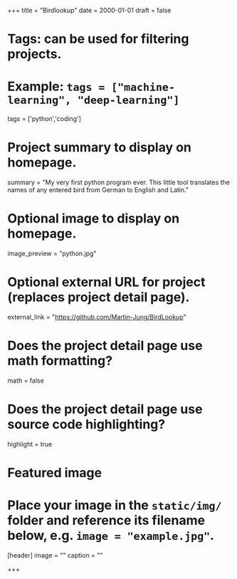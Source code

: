 +++
title = "Birdlookup"
date = 2000-01-01
draft = false

# Tags: can be used for filtering projects.
# Example: `tags = ["machine-learning", "deep-learning"]`
tags = ['python','coding']

# Project summary to display on homepage.
summary = "My very first python program ever. This little tool translates the names of any entered bird from German to English and Latin."

# Optional image to display on homepage.
image_preview = "python.jpg"

# Optional external URL for project (replaces project detail page).
external_link = "https://github.com/Martin-Jung/BirdLookup"

# Does the project detail page use math formatting?
math = false

# Does the project detail page use source code highlighting?
highlight = true

# Featured image
# Place your image in the `static/img/` folder and reference its filename below, e.g. `image = "example.jpg"`.
[header]
image = ""
caption = ""

+++
